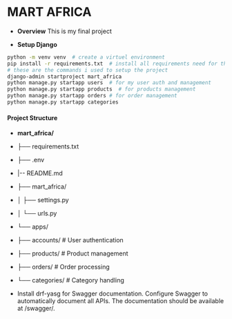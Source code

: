 # MART AFRICA
- **Overview**
This is my final project

- **Setup Django**
```bash
python -m venv venv  # create a virtuel environment
pip install -r requirements.txt  # install all requirements need for this project
# these are the commands i used to setup the project
django-admin startproject mart_africa
python manage.py startapp users  # for my user auth and management
python manage.py startapp products  # for products management
python manage.py startapp orders # for order management
python manage.py startapp categories
```
#### Project Structure 
- **mart_africa/**
- ├── requirements.txt
- ├── .env
- |-- README.md
- ├── mart_africa/
- │   ├── settings.py
- │   └── urls.py
- └── apps/
-    ├── accounts/     # User authentication
-   ├── products/     # Product management
-    ├── orders/       # Order processing
-   └── categories/     # Category handling

- Install drf-yasg for Swagger documentation.
Configure Swagger to automatically document all APIs. The documentation should be available at /swagger/.
